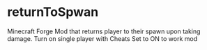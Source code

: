 ﻿# returnToSpwan
Minecraft Forge Mod that returns player to their spawn upon taking damage.
Turn on single player with Cheats Set to ON to work mod
